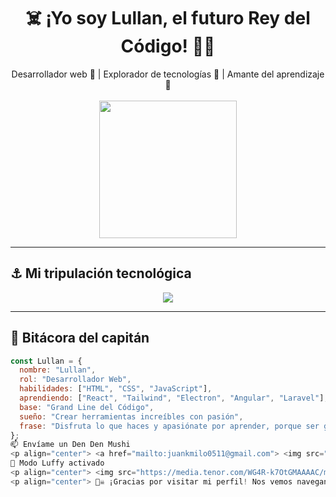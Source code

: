 <h1 align="center">☠️ ¡Yo soy Lullan, el futuro Rey del Código! 👨‍💻</h1>

<p align="center">
  Desarrollador web 🧭 | Explorador de tecnologías 🌊 | Amante del aprendizaje 🍜  
  <br><br>
  <img src="https://media.tenor.com/VLL0QU1L7dQAAAAC/luffy-one-piece.gif" width="220"/>
</p>

---

## ⚓ Mi tripulación tecnológica

<div align="center">
  <img src="https://skillicons.dev/icons?i=html,css,js,react,tailwind,angular,bootstrap,nodejs,php,laravel,mysql,electron" />
</div>

---

## 📖 Bitácora del capitán

```js
const Lullan = {
  nombre: "Lullan",
  rol: "Desarrollador Web",
  habilidades: ["HTML", "CSS", "JavaScript"],
  aprendiendo: ["React", "Tailwind", "Electron", "Angular", "Laravel"],
  base: "Grand Line del Código",
  sueño: "Crear herramientas increíbles con pasión",
  frase: "Disfruta lo que haces y apasiónate por aprender, porque ser genuino es un acto de libertad."
};
📫 Envíame un Den Den Mushi
<p align="center"> <a href="mailto:juankmilo0511@gmail.com"> <img src="https://img.shields.io/badge/Gmail-D14836?style=for-the-badge&logo=gmail&logoColor=white" /> </a> </p>
🍖 Modo Luffy activado
<p align="center"> <img src="https://media.tenor.com/WG4R-k7OtGMAAAAC/monkey-d-luffy-one-piece.gif" width="400" /> </p>
<p align="center"> 🏴‍☠️ ¡Gracias por visitar mi perfil! Nos vemos navegando entre líneas de código. ⚓ </p> ```
